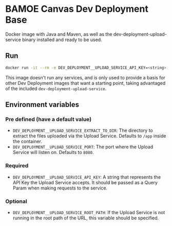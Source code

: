 # BAMOE Canvas Dev Deployment Base

Docker image with Java and Maven, as well as the dev-deployment-upload-service binary installed and ready to be used.

## Run

```bash
docker run -it --rm -e DEV_DEPLOYMENT__UPLOAD_SERVICE_API_KEY=<string> quay.io/bamoe/canvas-dev-deployment-base:9.1.1-ibm-0003 <cmd>
```

This image doesn't run any services, and is only used to provide a basis for other Dev Deployment images that want a starting point, taking advantaged of the included `dev-deployment-upload-service`.

## Environment variables

### Pre defined (have a default value)

- `DEV_DEPLOYMENT__UPLOAD_SERVICE_EXTRACT_TO_DIR`: The directory to extract the files uploaded via the Upload Service. Defaults to `/app` inside the container.
- `DEV_DEPLOYMENT__UPLOAD_SERVICE_PORT`: The port where the Upload Service will listen on. Defaults to `8080`.

### Required

- `DEV_DEPLOYMENT__UPLOAD_SERVICE_API_KEY`: A string that represents the API Key the Upload Service accepts. It should be passed as a Query Param when making requests to the service.

### Optional

- `DEV_DEPLOYMENT__UPLOAD_SERVICE_ROOT_PATH`: If the Upload Service is not running in the root path of the URL, this variable should be specified.